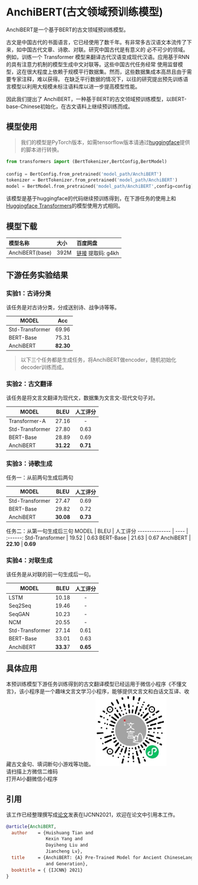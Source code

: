 

# AnchiBERT(古文领域预训练模型)


AnchiBERT是一个基于BERT的古文领域预训练模型。

古文是中国古代的书面语言，它已经使用了数千年。有非常多古汉语文本流传了下来，如中国古代文章、诗歌、对联。研究中国古代是有意义的
必不可少的领域。例如，训练一个 Transformer 模型来翻译古代汉语变成现代汉语。应用基于RNN的具有注意力机制的模型生成中文对联等。这些中国古代任务经常
使用监督模型，这在很大程度上依赖于规模平行数据集。然而，这些数据集成本高昂且由于需要专家注释，难以获得。
在缺乏平行数据的情况下，以往的研究提出预先训练语言模型以利用大规模未标注语料库以进一步提高模型性能。

因此我们提出了 AnchiBERT，一种基于BERT的古文领域预训练模型，以BERT-base-Chinese初始化，在古文语料上继续预训练而成。


## 模型使用
> 我们的模型是PyTorch版本，如需tensorflow版本请通过[huggingface](https://github.com/huggingface/transformers)提供的脚本进行转换。

```python
from transformers import (BertTokenizer,BertConfig,BertModel)

config = BertConfig.from_pretrained('model_path/AnchiBERT')
tokenizer = BertTokenizer.from_pretrained('model_path/AnchiBERT')
model = BertModel.from_pretrained('model_path/AnchiBERT',config=config)
```
该模型是基于huggingface的代码继续预训练得到，在下游任务的使用上和[Huggingface Transformers](https://github.com/huggingface/transformers)的模型使用方式相同。

## 模型下载


| 模型名称 | 大小 | 百度网盘 |
| :-----  | :-- | :------ |
| AnchiBERT(base) | 392M | [链接](https://pan.baidu.com/s/1FUiYUnE2u721x-tpmt3q1w) 提取码: g4kh |

## 下游任务实验结果
### 实验1：古诗分类
该任务是对古诗分类，分成送别诗、战争诗等等。

MODEL     | Acc 
--------------  |  :------: 
Std-Transformer |  69.96
BERT-Base | 75.31
AnchiBERT | **82.30**

> 以下三个任务都是生成任务，将AnchiBERT做encoder，随机初始化decoder训练而成。

### 实验2：古文翻译
该任务是将文言文翻译为现代文，数据集为文言文-现代文句子对。

MODEL     | BLEU  | 人工评分
--------------  | ---- | :------: 
Transformer-A  |  27.16 | -
Std-Transformer  | 27.80 | 0.63
BERT-Base  | 28.89 | 0.69
AnchiBERT  | **31.22** | **0.71**

### 实验3：诗歌生成
任务一：从前两句生成后两句

MODEL     | BLEU  | 人工评分
--------------  | ---- | :------: 
Std-Transformer | 27.47 | 0.69
BERT-Base | 29.82 | 0.72
AnchiBERT | **30.08** | **0.73**

任务二：从第一句生成后三句
MODEL     | BLEU  | 人工评分
--------------  | ---- | :------: 
Std-Transformer | 19.52 | 0.63
BERT-Base | 21.63 | 0.67
AnchiBERT | **22.10** | **0.69**

### 实验4：对联生成
该任务是从对联的前一句生成后一句。

MODEL     | BLEU  | 人工评分
--------------  | ---- | :------: 
LSTM  | 10.18 | -
Seq2Seq  | 19.46 | -
SeqGAN  | 10.23 | -
NCM  | 20.55 | -
Std-Transformer  | 27.14 | 0.61
BERT-Base  | 33.01 | 0.63
AnchiBERT  | **33.3**7 | **0.65**

## 具体应用
本预训练模型下游任务训练得到的古文翻译模型已经运用于微信小程序《不懂文言》，该小程序是一个趣味文言文学习小程序，能够提供文言文和白话文互译、收藏古文金句、填词断句小游戏等功能。
![image](https://github.com/GeorgeLan/Research/blob/main/NLP/images/AI%E5%B0%8F%E7%BF%BB.jpg)<br>请扫描上方微信二维码<br>打开AI小翻微信小程序
## 引用
该工作已经整理撰写成[论文](https://arxiv.org/abs/2009.11473)发表在IJCNN2021，欢迎在论文中引用本工作。
```bibtex
@article{AnchiBERT,
  author    = {Huishuang Tian and
               Kexin Yang and
               Dayiheng Liu and
               Jiancheng Lv},
  title     = {AnchiBERT: {A} Pre-Trained Model for Ancient ChineseLanguage Understanding
               and Generation},
  booktitle = { {IJCNN} 2021}
}
```


